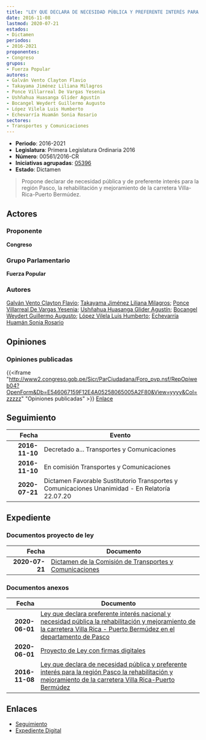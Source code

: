```yaml
---
title: "LEY QUE DECLARA DE NECESIDAD PÚBLICA Y PREFERENTE INTERÉS PARA LA REGIÓN PASCO LA REHABILITACIÓN Y MEJORAMIENTO DE LA CARRETERA VILLA RICA-PUERTO BERMUDEZ"
date: 2016-11-08
lastmod: 2020-07-21
estados:
- Dictamen
periodos:
- 2016-2021
proponentes:
- Congreso
grupos:
- Fuerza Popular
autores:
- Galván Vento Clayton Flavio
- Takayama Jiménez Liliana Milagros
- Ponce Villarreal De Vargas Yesenia
- Ushñahua Huasanga Glider Agustín
- Bocangel Weydert Guillermo Augusto
- López Vilela Luis Humberto
- Echevarría Huamán Sonia Rosario
sectores:
- Transportes y Comunicaciones
---
```

- **Periodo**: 2016-2021
- **Legislatura**: Primera Legislatura Ordinaria 2016
- **Número**: 00561/2016-CR
- **Iniciativas agrupadas**: [05396](../../05300/05396)
- **Estado**: Dictamen

> Propone declarar de necesidad pública y de preferente interés para la región Pasco, la rehabilitación y mejoramiento de la carretera Villa-Rica-Puerto Bermúdez.


## Actores

### Proponente

**Congreso**

### Grupo Parlamentario

**Fuerza Popular**

### Autores

[Galván Vento Clayton Flavio](mailto:mailto:cgalvan@congreso.gob.pe); [Takayama Jiménez Liliana Milagros](mailto:mailto:ltakayama@congreso.gob.pe); [Ponce Villarreal De Vargas Yesenia](mailto:mailto:yponce@congreso.gob.pe); [Ushñahua Huasanga Glider Agustín](mailto:mailto:gushnahua@congreso.gob.pe); [Bocangel Weydert Guillermo Augusto](mailto:mailto:gbocangel@congreso.gob.pe); [López Vilela Luis Humberto](mailto:mailto:llopezv@congreso.gob.pe); [Echevarría Huamán Sonia Rosario](mailto:mailto:sechevarria@congreso.gob.pe)

## Opiniones

### Opiniones publicadas

{{<iframe "http://www2.congreso.gob.pe/Sicr/ParCiudadana/Foro_pvp.nsf/RepOpiweb04?OpenForm&Db=E546067159F12E4A05258065005A2F80&View=yyyy&Col=zzzzz" "Opiniones publicadas" >}}
[Enlace](http://www2.congreso.gob.pe/Sicr/ParCiudadana/Foro_pvp.nsf/RepOpiweb04?OpenForm&Db=E546067159F12E4A05258065005A2F80&View=yyyy&Col=zzzzz)


## Seguimiento

| Fecha | Evento |
|------:|--------|
| **2016-11-10** | Decretado a... Transportes y Comunicaciones |
| **2016-11-10** | En comisión Transportes y Comunicaciones |
| **2020-07-21** | Dictamen Favorable Sustitutorio Transportes y Comunicaciones Unanimidad - En Relatoría 22.07.20 |

## Expediente

### Documentos proyecto de ley

| Fecha | Documento |
|------:|-----------|
| **2020-07-21** | [Dictamen de la Comisión de Transportes y Comunicaciones](http://www.leyes.congreso.gob.pe/Documentos/2016_2021/Dictamenes/Proyectos_de_Ley/00561DC23MAY20200721.pdf) |

### Documentos anexos

| Fecha | Documento |
|------:|-----------|
| **2020-06-01** | [Ley que declara preferente interés nacional y necesidad pública la rehabilitación y mejoramiento de la carretera Villa Rica - Puerto Bermúdez en el departamento de Pasco](http://www.leyes.congreso.gob.pe/Documentos/2016_2021/Proyectos_de_Ley_y_de_Resoluciones_Legislativas/PL05396_20200601.pdf) |
| **2020-06-01** | [Proyecto de Ley con firmas digitales](http://www.leyes.congreso.gob.pe/Documentos/2016_2021/Proyectos_de_Ley_y_de_Resoluciones_Legislativas/Proyectos_Firmas_digitales/PL05396.pdf) |
| **2016-11-08** | [Ley que declara de necesidad pública y preferente interés para la región Pasco la rehabilitación y mejoramiento de la carretera Villa Rica-Puerto Bermúdez](http://www.leyes.congreso.gob.pe/Documentos/2016_2021/Proyectos_de_Ley_y_de_Resoluciones_Legislativas/PL0056120161108.pdf) |

## Enlaces

- [Seguimiento](http://www2.congreso.gob.pe/Sicr/TraDocEstProc/CLProLey2016.nsf/f7fff46988ca05b1052578e100829cc7/eeba2ecbd9c13f02052580650064a3aa?OpenDocument)
- [Expediente Digital](http://www2.congreso.gob.pe/Sicr/TraDocEstProc/CLProLey2016.nsf/f7fff46988ca05b1052578e100829cc7/eeba2ecbd9c13f02052580650064a3aa?OpenDocument&Click=05257FB7005EB655.eb71d0cf91d8294e05256cdf006b5706/$Body/0.1C6C)

